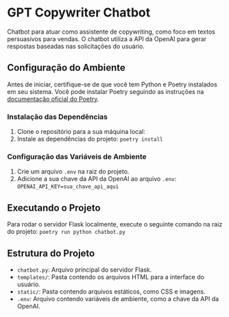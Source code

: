 # GPT Copywriter Chatbot

Chatbot para atuar como assistente de copywriting, como foco em textos persuasivos para vendas. O chatbot utiliza a API da OpenAI para gerar respostas baseadas nas solicitações do usuário.

## Configuração do Ambiente

Antes de iniciar, certifique-se de que você tem Python e Poetry instalados em seu sistema. Você pode instalar Poetry seguindo as instruções na [documentação oficial do Poetry](https://python-poetry.org/docs/#installation).

### Instalação das Dependências

1. Clone o repositório para a sua máquina local:
2. Instale as dependências do projeto: 
```poetry install```

### Configuração das Variáveis de Ambiente

1. Crie um arquivo `.env` na raiz do projeto.
2. Adicione a sua chave da API da OpenAI ao arquivo `.env`:
```OPENAI_API_KEY=sua_chave_api_aqui```

## Executando o Projeto

Para rodar o servidor Flask localmente, execute o seguinte comando na raiz do projeto:
```poetry run python chatbot.py```

## Estrutura do Projeto

- `chatbot.py`: Arquivo principal do servidor Flask.
- `templates/`: Pasta contendo os arquivos HTML para a interface do usuário.
- `static/`: Pasta contendo arquivos estáticos, como CSS e imagens.
- `.env`: Arquivo contendo variáveis de ambiente, como a chave da API da OpenAI.